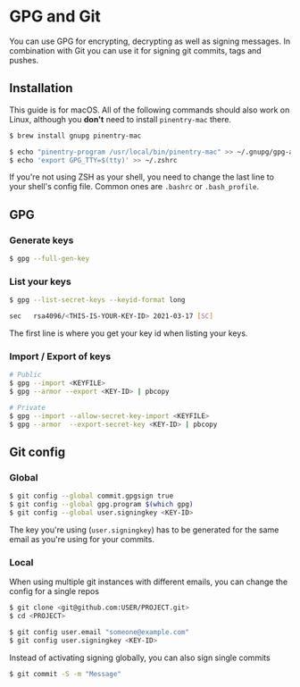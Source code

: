 # GPG and Git

You can use GPG for encrypting, decrypting as well as signing messages. In
combination with Git you can use it for signing git commits, tags and pushes.

## Installation

This guide is for macOS. All of the following commands should also work on
Linux, although you **don't** need to install `pinentry-mac` there.

```bash
$ brew install gnupg pinentry-mac
```

```bash
$ echo "pinentry-program /usr/local/bin/pinentry-mac" >> ~/.gnupg/gpg-agent.conf
$ echo 'export GPG_TTY=$(tty)' >> ~/.zshrc
```

If you're not using ZSH as your shell, you need to change the last line to your
shell's config file. Common ones are `.bashrc` or `.bash_profile`.

## GPG

### Generate keys

```bash
$ gpg --full-gen-key
```

### List your keys

```bash
$ gpg --list-secret-keys --keyid-format long

sec   rsa4096/<THIS-IS-YOUR-KEY-ID> 2021-03-17 [SC]
```

The first line is where you get your key id when listing your keys.

### Import / Export of keys

```bash
# Public
$ gpg --import <KEYFILE>
$ gpg --armor --export <KEY-ID> | pbcopy

# Private
$ gpg --import --allow-secret-key-import <KEYFILE>
$ gpg --armor  --export-secret-key <KEY-ID> | pbcopy
```

## Git config

### Global

```bash
$ git config --global commit.gpgsign true
$ git config --global gpg.program $(which gpg)
$ git config --global user.signingkey <KEY-ID>
```

The key you're using (`user.signingkey`) has to be generated for the same email
as you're using for your commits.

### Local

When using multiple git instances with different emails, you can change the
config for a single repos

```bash
$ git clone <git@github.com:USER/PROJECT.git>
$ cd <PROJECT>

$ git config user.email "someone@example.com"
$ git config user.signingkey <KEY-ID>
```

Instead of activating signing globally, you can also sign single commits

```bash
$ git commit -S -m "Message"
```
